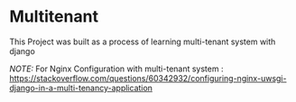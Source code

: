 # Multitenant

This Project was built as a process of learning multi-tenant system with django



*NOTE:*  For Nginx Configuration with multi-tenant system :
       https://stackoverflow.com/questions/60342932/configuring-nginx-uwsgi-django-in-a-multi-tenancy-application
